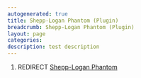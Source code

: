 ```yaml
---
autogenerated: true
title: Shepp-Logan Phantom (Plugin)
breadcrumb: Shepp-Logan Phantom (Plugin)
layout: page
categories: 
description: test description
---
```


1.  REDIRECT [Shepp-Logan Phantom](Shepp-Logan_Phantom)
